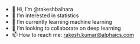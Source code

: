 - 👋 Hi, I’m @rakeshbalhara
- 👀 I’m interested in statistics
- 🌱 I’m currently learning machine learning
- 💞️ I’m looking to collaborate on deep learning
- 📫 How to reach me: rakesh.kumar@alphaics.com

<!---
rakeshbalhara/rakeshbalhara is a ✨ special ✨ repository because its `README.md` (this file) appears on your GitHub profile.
You can click the Preview link to take a look at your changes.
--->
